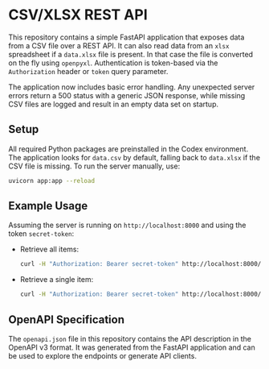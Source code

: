 # CSV/XLSX REST API

This repository contains a simple FastAPI application that exposes data from a
CSV file over a REST API. It can also read data from an `xlsx` spreadsheet if a
`data.xlsx` file is present. In that case the file is converted on the fly using
`openpyxl`. Authentication is token-based via the `Authorization` header or
`token` query parameter.

The application now includes basic error handling. Any unexpected server errors
return a 500 status with a generic JSON response, while missing CSV files are
logged and result in an empty data set on startup.

## Setup

All required Python packages are preinstalled in the Codex environment. The
application looks for `data.csv` by default, falling back to `data.xlsx` if the
CSV file is missing. To run the server manually, use:

```bash
uvicorn app:app --reload
```

## Example Usage

Assuming the server is running on `http://localhost:8000` and using the token `secret-token`:

- Retrieve all items:

  ```bash
  curl -H "Authorization: Bearer secret-token" http://localhost:8000/items
  ```

- Retrieve a single item:

  ```bash
  curl -H "Authorization: Bearer secret-token" http://localhost:8000/items/1
  ```


## OpenAPI Specification

The `openapi.json` file in this repository contains the API description in the OpenAPI v3 format. It was generated from the FastAPI application and can be used to explore the endpoints or generate API clients.

